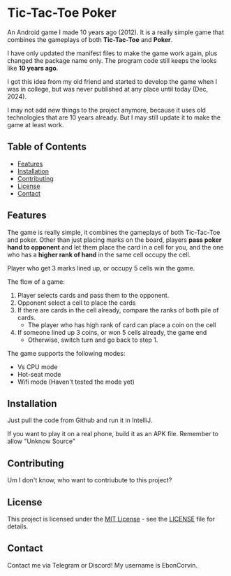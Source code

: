 # Tic-Tac-Toe Poker

An Android game I made 10 years ago (2012). It is a really simple game that combines the gameplays of both **Tic-Tac-Toe** and **Poker**.

I have only updated the manifest files to make the game work again, plus changed the package name only. The program code still keeps the looks like **10 years ago**.

I got this idea from my old friend and started to develop the game when I was in college, but was never published at any place until today (Dec, 2024).

I may not add new things to the project anymore, because it uses old technologies that are 10 years already. But I may still update it to make the game at least work.

## Table of Contents

- [Features](#features)
- [Installation](#installation)
- [Contributing](#contributing)
- [License](#license)
- [Contact](#contact)

## Features

The game is really simple, it combines the gameplays of both Tic-Tac-Toe and poker. Other than just placing marks on the board, players **pass poker hand to opponent** and let them place the card in a cell for you, and the one who has a **higher rank of hand** in the same cell occupy the cell.

Player who get 3 marks lined up, or occupy 5 cells win the game.

The flow of a game:

1. Player selects cards and pass them to the opponent.
2. Opponent select a cell to place the cards
3. If there are cards in the cell already, compare the ranks of both pile of cards.
   - The player who has high rank of card can place a coin on the cell
4. If someone lined up 3 coins, or won 5 cells already, the game end
   - Otherwise, switch turn and go back to step 1.

The game supports the following modes:

- Vs CPU mode
- Hot-seat mode
- Wifi mode (Haven't tested the mode yet)

## Installation

Just pull the code from Github and run it in IntelliJ.

If you want to play it on a real phone, build it as an APK file. Remember to allow "Unknow Source"

## Contributing

Um I don't know, who want to contriubute to this project?

## License

This project is licensed under the [MIT License](LICENSE) - see the [LICENSE](LICENSE.txt) file for details.

## Contact

Contact me via Telegram or Discord! My username is EbonCorvin.
